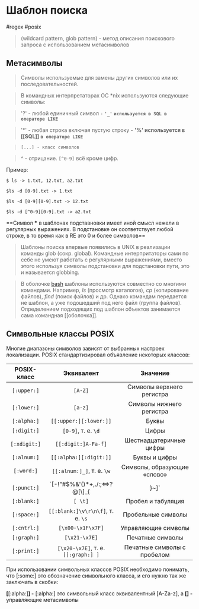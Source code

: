 # Шаблон поиска
#regex #posix
>(wildcard pattern, glob pattern) - метод описания поискового запроса с использованием метасимволов

## Метасимволы

>Символы используемые для замены других символов или их последовательностей.

>В командных интерпретаторах ОС *nix используются следующие символы:

>'?' - любой единичный символ `-` **`'_'`** **`используется в SQL в операторе LIKE`**

>'*' - любая строка включая пустую строку - **'%' используется в [[SQL]]** **`в операторе LIKE`**

>`[...] - класс символов`

>^ - отрицание. `[^0-9]` всё кроме цифр.

Пример:

```shell
$ ls -> 1.txt, 12.txt, a2.txt

$ls -d [0-9].txt -> 1.txt

$ls -d [0-9][0-9].txt -> 12.txt

$ls -d [^0-9][0-9].txt -> a2.txt

```
==Символ **\*** в шаблонах подставновки имеет иной смысл нежели в регулярных выражениях. В подстановке он соответствует любой строке, в то время как в RE это 0 и более символов==

>Шаблоны поиска впервые появились в UNIX в реализации команды glob (сокр. global). Командные интерпритаторы сами по себе не умеют работать с регулярными выражениями, вместо этого используя символы подстановки для подстановки пути, это и называется globbing.

>В оболочке [bash](https://ru.wikipedia.org/wiki/Bash) шаблоны используются совместно со многими командами. Например, _ls_ (просмотр каталогов), _cp_ (копирование файлов), _find_ (поиск файлов) и др. Однако командам передается не шаблон, а уже подошедший под него файл (группа файлов). Определением подходящих под шаблон объектов занимается сама командная [[оболочка]].

## Символьные классы POSIX

Многие диапазоны символов зависят от выбранных настроек локализации. POSIX стандартизировал объявление некоторых классов:

|POSIX-класс|Эквивалент|Значение|
|:--:|:---:|:---:|
|`[:upper:]`|`[A-Z]`|Символы верхнего регистра|
|`[:lower:]`|`[a-z]`|Символы нижнего регистра|
|`[:alpha:]`|`[[:upper:][:lower:]]`|Буквы|
|`[:digit:]`|`[0-9]`, т. е. `\d`|Цифры|
|`[:xdigit:]`|`[[:digit:]A-Fa-f]`|Шестнадцатеричные цифры|
|`[:alnum:]`|`[[:alpha:][:digit:]]`|Буквы и цифры|
|`[:word:]`|`[[:alnum:]_]`, т. е. `\w`|Символы, образующие «слово»|
|`[:punct:]`|`[-!"#$%&'()*+,./:;<=>?@[\\\]_{|}~]`|Знаки пунктуации|
|`[:blank:]`|`[ \t]`|Пробел и табуляция|
|`[:space:]`|`[[:blank:]\v\r\n\f]`, т. е. `\s`|Пробельные символы|
|`[:cntrl:]`|`[\x00-\x1F\x7F]`|Управляющие символы|
|`[:graph:]`|`[\x21-\x7E]`|Печатные символы|
|`[:print:]`|`[\x20-\x7E]`, т. е. `[[:graph:] ]`|Печатные символы с пробелом||:||

При использовании символьных классов POSIX необходимо понимать, что \[:some:\] это обозначение символьного класса, и его нужно так же заключать в скобки:

**\[**\[:alpha:\]**\] -** \[:alpha:\] это символьный класс эквивалентный \[A-Za-z\], а **\[\] -** управляющие метасимволы